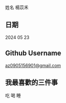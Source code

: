 姓名
楊苡禾


日期
----
2024 05 23

Github Username
---------------
az0905156901@gmail.com

我最喜歡的三件事
---------------
吃 喝 睡